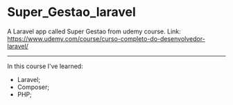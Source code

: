 # Super_Gestao_laravel

A Laravel app called Super Gestao from udemy course.
Link: https://www.udemy.com/course/curso-completo-do-desenvolvedor-laravel/

------------

In this course I've learned:

- Laravel;
- Composer;
- PHP;

